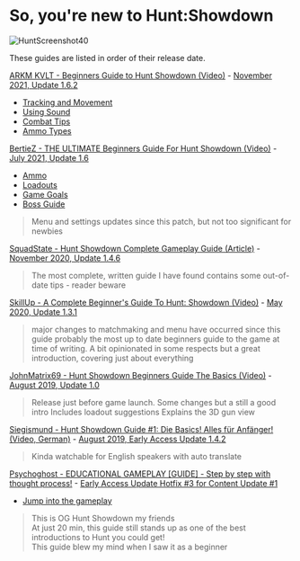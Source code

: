 # So, you're new to Hunt:Showdown
![HuntScreenshot40](https://www.huntshowdown.com//files/screenshots/25_Hunt_screenshot_Update4.0.jpg)

These guides are listed in order of their release date.

[ARKM KVLT - Beginners Guide to Hunt Showdown (Video)](https://www.youtube.com/watch?v=ihYQtFC6SCQ) - [November 2021, Update 1.6.2](https://store.steampowered.com/news/app/594650/view/3021345332630099079)
* [Tracking and Movement](https://www.youtube.com/watch?v=ihYQtFC6SCQ&t=90s)
* [Using Sound](https://www.youtube.com/watch?v=ihYQtFC6SCQ&t=360s)
* [Combat Tips](https://www.youtube.com/watch?v=ihYQtFC6SCQ&t=554s)
* [Ammo Types](https://www.youtube.com/watch?v=ihYQtFC6SCQ&t=786s)

[BertieZ - THE ULTIMATE Beginners Guide For Hunt Showdown (Video)](https://www.youtube.com/watch?v=6jO6M3Culnc) - [July 2021, Update 1.6](https://store.steampowered.com/news/app/594650/view/2959412581544402923)
* [Ammo](https://youtu.be/6jO6M3Culnc?t=623)
* [Loadouts](https://youtu.be/6jO6M3Culnc?t=863)
* [Game Goals](https://youtu.be/6jO6M3Culnc?t=1281)
* [Boss Guide](https://youtu.be/6jO6M3Culnc?t=1623)
> Menu and settings updates since this patch, but not too significant for newbies

[SquadState - Hunt Showdown Complete Gameplay Guide (Article)](https://squadstate.com/guide/hunt-showdown-complete-gameplay-guide) - [November 2020, Update 1.4.6](https://store.steampowered.com/news/app/594650/view/2914353120881975301)

> The most complete, written guide I have found
> contains some out-of-date tips - reader beware



[SkillUp - A Complete Beginner's Guide To Hunt: Showdown (Video)](https://www.youtube.com/watch?v=caMSSQUDq-8) - [May 2020, Update 1.3.1 ](https://store.steampowered.com/news/app/594650/view/2189255823673912158)
> major changes to matchmaking and menu have occurred since this guide
> probably the most up to date beginners guide to the game at time of writing.
> A bit opinionated in some respects but a great introduction, covering just about everything

[JohnMatrix69 - Hunt Showdown Beginners Guide The Basics (Video)](https://www.youtube.com/watch?v=za3LSLjKcGM) - [August 2019, Update 1.0 ](https://store.steampowered.com/news/app/594650/view/4581805995809874918)

> Release just before game launch. Some changes but a still a good intro
> Includes loadout suggestions
> Explains the 3D gun view


[Siegismund - Hunt Showdown Guide #1: Die Basics! Alles für Anfänger! (Video, German)](https://www.youtube.com/watch?v=XEuBPKWBM0M&feature=youtu.be) - [August 2019, Early Access Update 1.4.2](https://store.steampowered.com/news/app/594650/view/2717311757331581741)

> Kinda watchable for English speakers with auto translate

[Psychoghost - EDUCATIONAL GAMEPLAY [GUIDE] - Step by step with thought process!](https://www.youtube.com/watch?v=GtVztwV54eo&t=3s) - [Early Access Update Hotfix #3 for Content Update #1](https://store.steampowered.com/news/app/594650/view/4581805995809883242)
* [Jump into the gameplay ](https://youtu.be/GtVztwV54eo?t=203)
> This is OG Hunt Showdown my friends  
> At just 20 min, this guide still stands up as one of the best introductions to Hunt you could get!  
> This guide blew my mind when I saw it as a beginner
